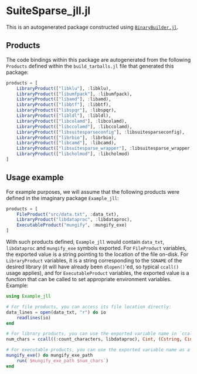 # SuiteSparse_jll.jl

This is an autogenerated package constructed using [`BinaryBuilder.jl`](https://github.com/JuliaPackaging/BinaryBuilder.jl).

## Products

The code bindings within this package are autogenerated from the following `Products` defined within the `build_tarballs.jl` file that generated this package:

```julia
products = [
    LibraryProduct(["libklu"], :libklu),
    LibraryProduct(["libumfpack"], :libumfpack),
    LibraryProduct(["libamd"], :libamd),
    LibraryProduct(["libbtf"], :libbtf),
    LibraryProduct(["libspqr"], :libspqr),
    LibraryProduct(["libldl"], :libldl),
    LibraryProduct(["libcolamd"], :libcolamd),
    LibraryProduct(["libccolamd"], :libccolamd),
    LibraryProduct(["libsuitesparseconfig"], :libsuitesparseconfig),
    LibraryProduct(["librbio"], :librbio),
    LibraryProduct(["libcamd"], :libcamd),
    LibraryProduct(["libsuitesparse_wrapper"], :libsuitesparse_wrapper),
    LibraryProduct(["libcholmod"], :libcholmod)
]
```

## Usage example

For example purposes, we will assume that the following products were defined in the imaginary package `Example_jll`:

```julia
products = [
    FileProduct("src/data.txt", :data_txt),
    LibraryProduct("libdataproc", :libdataproc),
    ExecutableProduct("mungify", :mungify_exe)
]
```

With such products defined, `Example_jll` would contain `data_txt`, `libdataproc` and `mungify_exe` symbols exported. For `FileProduct` variables, the exported value is a string pointing to the location of the file on-disk.  For `LibraryProduct` variables, it is a string corresponding to the `SONAME` of the desired library (it will have already been `dlopen()`'ed, so typical `ccall()` usage applies), and for `ExecutableProduct` variables, the exported value is a function that can be called to set appropriate environment variables.  Example:

```julia
using Example_jll

# For file products, you can access its file location directly:
data_lines = open(data_txt, "r") do io
    readlines(io)
end

# For library products, you can use the exported variable name in `ccall()` invocations directly
num_chars = ccall((:count_characters, libdataproc), Cint, (Cstring, Cint), data_lines[1], length(data_lines[1]))

# For executable products, you can use the exported variable name as a function that you can call
mungify_exe() do mungify_exe_path
    run(`$mungify_exe_path $num_chars`)
end
```

